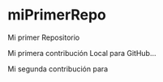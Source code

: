 # miPrimerRepo
Mi primer Repositorio

Mi primera contribución Local para GitHub...

Mi segunda contribución para 
